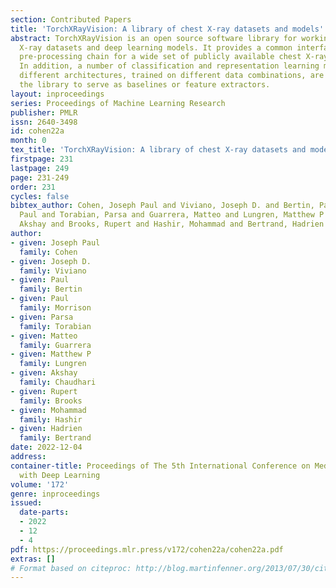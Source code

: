 ```yaml
---
section: Contributed Papers
title: 'TorchXRayVision: A library of chest X-ray datasets and models'
abstract: TorchXRayVision is an open source software library for working with chest
  X-ray datasets and deep learning models. It provides a common interface and common
  pre-processing chain for a wide set of publicly available chest X-ray datasets.
  In addition, a number of classification and representation learning models with
  different architectures, trained on different data combinations, are available through
  the library to serve as baselines or feature extractors.
layout: inproceedings
series: Proceedings of Machine Learning Research
publisher: PMLR
issn: 2640-3498
id: cohen22a
month: 0
tex_title: 'TorchXRayVision: A library of chest X-ray datasets and models'
firstpage: 231
lastpage: 249
page: 231-249
order: 231
cycles: false
bibtex_author: Cohen, Joseph Paul and Viviano, Joseph D. and Bertin, Paul and Morrison,
  Paul and Torabian, Parsa and Guarrera, Matteo and Lungren, Matthew P and Chaudhari,
  Akshay and Brooks, Rupert and Hashir, Mohammad and Bertrand, Hadrien
author:
- given: Joseph Paul
  family: Cohen
- given: Joseph D.
  family: Viviano
- given: Paul
  family: Bertin
- given: Paul
  family: Morrison
- given: Parsa
  family: Torabian
- given: Matteo
  family: Guarrera
- given: Matthew P
  family: Lungren
- given: Akshay
  family: Chaudhari
- given: Rupert
  family: Brooks
- given: Mohammad
  family: Hashir
- given: Hadrien
  family: Bertrand
date: 2022-12-04
address:
container-title: Proceedings of The 5th International Conference on Medical Imaging
  with Deep Learning
volume: '172'
genre: inproceedings
issued:
  date-parts:
  - 2022
  - 12
  - 4
pdf: https://proceedings.mlr.press/v172/cohen22a/cohen22a.pdf
extras: []
# Format based on citeproc: http://blog.martinfenner.org/2013/07/30/citeproc-yaml-for-bibliographies/
---
```

